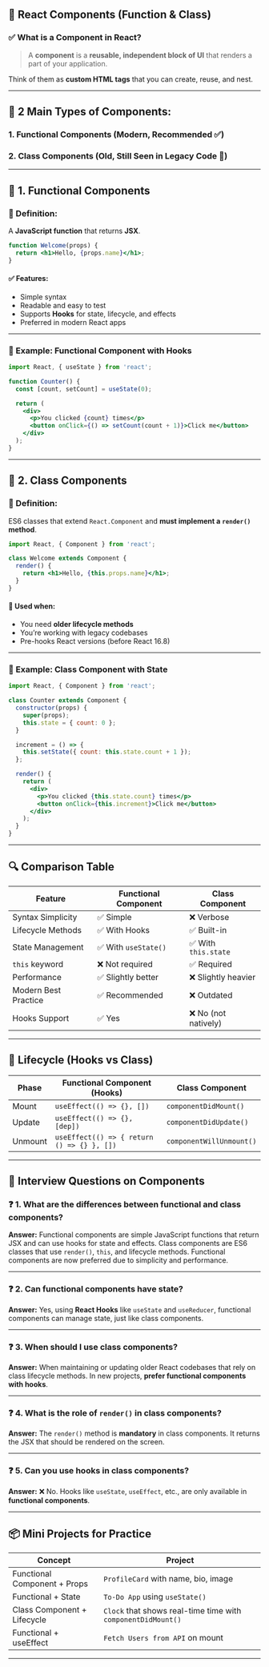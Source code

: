 ## 🧩 React Components (Function & Class)

### ✅ What is a Component in React?

> A **component** is a **reusable, independent block of UI** that renders a part of your application.

Think of them as **custom HTML tags** that you can create, reuse, and nest.

---

## 🧠 2 Main Types of Components:

### 1. **Functional Components (Modern, Recommended ✅)**

### 2. **Class Components (Old, Still Seen in Legacy Code 🧓)**

---

## 🔹 1. Functional Components

### 📌 Definition:

A **JavaScript function** that returns **JSX**.

```jsx
function Welcome(props) {
  return <h1>Hello, {props.name}</h1>;
}
```

#### ✅ Features:

* Simple syntax
* Readable and easy to test
* Supports **Hooks** for state, lifecycle, and effects
* Preferred in modern React apps

---

### 🔧 Example: Functional Component with Hooks

```jsx
import React, { useState } from 'react';

function Counter() {
  const [count, setCount] = useState(0);

  return (
    <div>
      <p>You clicked {count} times</p>
      <button onClick={() => setCount(count + 1)}>Click me</button>
    </div>
  );
}
```

---

## 🔹 2. Class Components

### 📌 Definition:

ES6 classes that extend `React.Component` and **must implement a `render()` method**.

```jsx
import React, { Component } from 'react';

class Welcome extends Component {
  render() {
    return <h1>Hello, {this.props.name}</h1>;
  }
}
```

#### 🧠 Used when:

* You need **older lifecycle methods**
* You’re working with legacy codebases
* Pre-hooks React versions (before React 16.8)

---

### 🔧 Example: Class Component with State

```jsx
import React, { Component } from 'react';

class Counter extends Component {
  constructor(props) {
    super(props);
    this.state = { count: 0 };
  }

  increment = () => {
    this.setState({ count: this.state.count + 1 });
  };

  render() {
    return (
      <div>
        <p>You clicked {this.state.count} times</p>
        <button onClick={this.increment}>Click me</button>
      </div>
    );
  }
}
```

---

## 🔍 Comparison Table

| Feature              | Functional Component | Class Component     |
| -------------------- | -------------------- | ------------------- |
| Syntax Simplicity    | ✅ Simple             | ❌ Verbose           |
| Lifecycle Methods    | ✅ With Hooks         | ✅ Built-in          |
| State Management     | ✅ With `useState()`  | ✅ With `this.state` |
| `this` keyword       | ❌ Not required       | ✅ Required          |
| Performance          | ✅ Slightly better    | ❌ Slightly heavier  |
| Modern Best Practice | ✅ Recommended        | ❌ Outdated          |
| Hooks Support        | ✅ Yes                | ❌ No (not natively) |

---

## 🔁 Lifecycle (Hooks vs Class)

| Phase   | Functional Component (Hooks)               | Class Component          |
| ------- | ------------------------------------------ | ------------------------ |
| Mount   | `useEffect(() => {}, [])`                  | `componentDidMount()`    |
| Update  | `useEffect(() => {}, [dep])`               | `componentDidUpdate()`   |
| Unmount | `useEffect(() => { return () => {} }, [])` | `componentWillUnmount()` |

---

## 🧠 Interview Questions on Components

### ❓ 1. What are the differences between functional and class components?

**Answer:** Functional components are simple JavaScript functions that return JSX and can use hooks for state and effects. Class components are ES6 classes that use `render()`, `this`, and lifecycle methods. Functional components are now preferred due to simplicity and performance.

---

### ❓ 2. Can functional components have state?

**Answer:** Yes, using **React Hooks** like `useState` and `useReducer`, functional components can manage state, just like class components.

---

### ❓ 3. When should I use class components?

**Answer:** When maintaining or updating older React codebases that rely on class lifecycle methods. In new projects, **prefer functional components with hooks**.

---

### ❓ 4. What is the role of `render()` in class components?

**Answer:** The `render()` method is **mandatory** in class components. It returns the JSX that should be rendered on the screen.

---

### ❓ 5. Can you use hooks in class components?

**Answer:** ❌ No. Hooks like `useState`, `useEffect`, etc., are only available in **functional components**.

---

## 📦 Mini Projects for Practice

| Concept                      | Project                                                      |
| ---------------------------- | ------------------------------------------------------------ |
| Functional Component + Props | `ProfileCard` with name, bio, image                          |
| Functional + State           | `To-Do App` using `useState()`                               |
| Class Component + Lifecycle  | `Clock` that shows real-time time with `componentDidMount()` |
| Functional + useEffect       | `Fetch Users from API` on mount                              |

---

